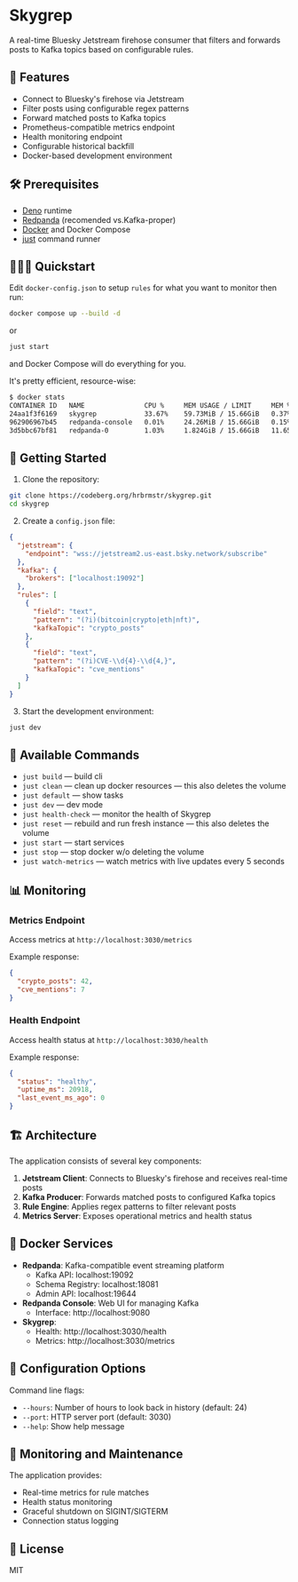 # Skygrep

A real-time Bluesky Jetstream firehose consumer that filters and forwards posts to Kafka topics based on configurable rules.

## 🌟 Features

- Connect to Bluesky's firehose via Jetstream
- Filter posts using configurable regex patterns
- Forward matched posts to Kafka topics
- Prometheus-compatible metrics endpoint
- Health monitoring endpoint
- Configurable historical backfill
- Docker-based development environment

## 🛠️ Prerequisites

- [Deno](https://deno.land/) runtime
- [Redpanda](https://github.com/redpanda-data/redpanda/) (recomended vs.Kafka-proper)
- [Docker](https://www.docker.com/) and Docker Compose
- [just](https://github.com/casey/just) command runner

## 🏃🏼‍♀️ Quickstart

Edit `docker-config.json` to setup `rules` for what you want to monitor then run:

```bash
docker compose up --build -d
```

or

```bash
just start
```

and Docker Compose will do everything for you.

It's pretty efficient, resource-wise:

```bash
$ docker stats
CONTAINER ID   NAME               CPU %     MEM USAGE / LIMIT     MEM %     NET I/O           BLOCK I/O        PIDS
24aa1f3f6169   skygrep            33.67%    59.73MiB / 15.66GiB   0.37%     1.71GB / 23.5MB   169MB / 3.46MB   5
962906967b45   redpanda-console   0.01%     24.26MiB / 15.66GiB   0.15%     153kB / 269kB     167MB / 8.19kB   10
3d5bbc67bf81   redpanda-0         1.03%     1.824GiB / 15.66GiB   11.65%    2.85MB / 397kB    255MB / 7.21MB   3
```

## 🚀 Getting Started

1. Clone the repository:
```bash
git clone https://codeberg.org/hrbrmstr/skygrep.git
cd skygrep
```

2. Create a `config.json` file:
```json
{
  "jetstream": {
    "endpoint": "wss://jetstream2.us-east.bsky.network/subscribe"
  },
  "kafka": {
    "brokers": ["localhost:19092"]
  },
  "rules": [
    {
      "field": "text",
      "pattern": "(?i)(bitcoin|crypto|eth|nft)",
      "kafkaTopic": "crypto_posts"
    },
    {
      "field": "text",
      "pattern": "(?i)CVE-\\d{4}-\\d{4,}",
      "kafkaTopic": "cve_mentions"
    }
  ]
}
```

3. Start the development environment:
```bash
just dev
```

## 🔧 Available Commands

- `just build` — build cli
- `just clean` — clean up docker resources — this also deletes the volume
- `just default` — show tasks
- `just dev` — dev mode
- `just health-check` — monitor the health of Skygrep
- `just reset` — rebuild and run fresh instance — this also deletes the volume
- `just start` — start services
- `just stop` — stop docker w/o deleting the volume
- `just watch-metrics` — watch metrics with live updates every 5 seconds

## 📊 Monitoring

### Metrics Endpoint
Access metrics at `http://localhost:3030/metrics`

Example response:
```json
{
  "crypto_posts": 42,
  "cve_mentions": 7
}
```

### Health Endpoint
Access health status at `http://localhost:3030/health`

Example response:
```json
{
  "status": "healthy",
  "uptime_ms": 20918,
  "last_event_ms_ago": 0
}
```

## 🏗️ Architecture

The application consists of several key components:

1. **Jetstream Client**: Connects to Bluesky's firehose and receives real-time posts
2. **Kafka Producer**: Forwards matched posts to configured Kafka topics
3. **Rule Engine**: Applies regex patterns to filter relevant posts
4. **Metrics Server**: Exposes operational metrics and health status

## 🐳 Docker Services

- **Redpanda**: Kafka-compatible event streaming platform
  - Kafka API: localhost:19092
  - Schema Registry: localhost:18081
  - Admin API: localhost:19644
- **Redpanda Console**: Web UI for managing Kafka
  - Interface: http://localhost:9080
- **Skygrep**:
  - Health: http://localhost:3030/health
  - Metrics: http://localhost:3030/metrics

## 📝 Configuration Options

Command line flags:
- `--hours`: Number of hours to look back in history (default: 24)
- `--port`: HTTP server port (default: 3030)
- `--help`: Show help message

## 🚨 Monitoring and Maintenance

The application provides:
- Real-time metrics for rule matches
- Health status monitoring
- Graceful shutdown on SIGINT/SIGTERM
- Connection status logging

## 📄 License

MIT
